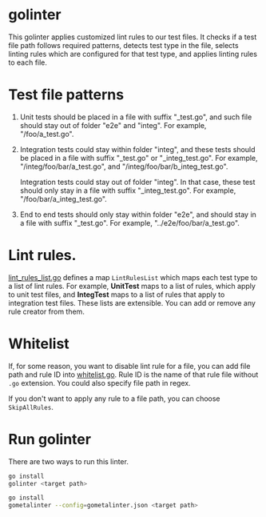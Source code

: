 # golinter

This golinter applies customized lint rules to our test files. It checks if a test file path
follows required patterns, detects test type in the file, selects linting rules which are 
configured for that test type, and applies linting rules to each file.

# Test file patterns
 1. Unit tests should be placed in a file with suffix "_test.go", and such file should stay out of 
 folder "e2e" and "integ". For example, "/foo/a_test.go".
 2. Integration tests could stay within folder "integ", and these tests should be placed in a file
 with suffix "_test.go" or "_integ_test.go". For example, "/integ/foo/bar/a_test.go", and 
 "/integ/foo/bar/b_integ_test.go". 
 
    Integration tests could stay out of folder "integ". In that case, these test should only stay in
     a file with suffix "_integ_test.go". For example, "/foo/bar/a_integ_test.go".
 3. End to end tests should only stay within folder "e2e", and should stay in a file with suffix
 "_test.go". For example, "../e2e/foo/bar/a_test.go".
  

# Lint rules.
[lint_rules_list.go](linter/lint_rules_list.go) defines a map `LintRulesList` which maps each test
type to a list of lint rules. For example, **UnitTest** maps to a list of rules, which apply to unit 
test files, and **IntegTest** maps to a list of rules that apply to integration test files. These 
lists are extensible. You can add or remove any rule creator from them.  

# Whitelist
If, for some reason, you want to disable lint rule for a file, you can add file path and rule ID into 
[whitelist.go](linter/whitelist.go). Rule ID is the name of that rule file without `.go` extension.
You could also specify file path in regex.

If you don't want to apply any rule to a file path, you can choose `SkipAllRules`.

# Run golinter
There are two ways to run this linter.
```bash
go install 
golinter <target path>
```

```bash
go install
gometalinter --config=gometalinter.json <target path>
```